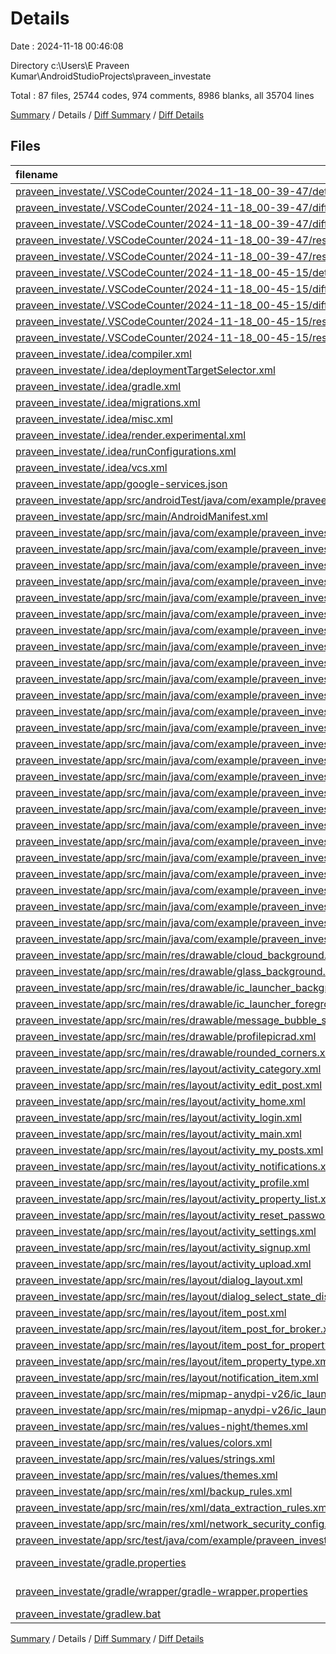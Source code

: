 # Details

Date : 2024-11-18 00:46:08

Directory c:\\Users\\E Praveen Kumar\\AndroidStudioProjects\\praveen_investate

Total : 87 files,  25744 codes, 974 comments, 8986 blanks, all 35704 lines

[Summary](results.md) / Details / [Diff Summary](diff.md) / [Diff Details](diff-details.md)

## Files
| filename | language | code | comment | blank | total |
| :--- | :--- | ---: | ---: | ---: | ---: |
| [praveen_investate/.VSCodeCounter/2024-11-18_00-39-47/details.md](/praveen_investate/.VSCodeCounter/2024-11-18_00-39-47/details.md) | Markdown | 86 | 0 | 6 | 92 |
| [praveen_investate/.VSCodeCounter/2024-11-18_00-39-47/diff-details.md](/praveen_investate/.VSCodeCounter/2024-11-18_00-39-47/diff-details.md) | Markdown | 9 | 0 | 6 | 15 |
| [praveen_investate/.VSCodeCounter/2024-11-18_00-39-47/diff.md](/praveen_investate/.VSCodeCounter/2024-11-18_00-39-47/diff.md) | Markdown | 12 | 0 | 7 | 19 |
| [praveen_investate/.VSCodeCounter/2024-11-18_00-39-47/results.json](/praveen_investate/.VSCodeCounter/2024-11-18_00-39-47/results.json) | JSON | 1 | 0 | 0 | 1 |
| [praveen_investate/.VSCodeCounter/2024-11-18_00-39-47/results.md](/praveen_investate/.VSCodeCounter/2024-11-18_00-39-47/results.md) | Markdown | 55 | 0 | 7 | 62 |
| [praveen_investate/.VSCodeCounter/2024-11-18_00-45-15/details.md](/praveen_investate/.VSCodeCounter/2024-11-18_00-45-15/details.md) | Markdown | 91 | 0 | 6 | 97 |
| [praveen_investate/.VSCodeCounter/2024-11-18_00-45-15/diff-details.md](/praveen_investate/.VSCodeCounter/2024-11-18_00-45-15/diff-details.md) | Markdown | 15 | 0 | 6 | 21 |
| [praveen_investate/.VSCodeCounter/2024-11-18_00-45-15/diff.md](/praveen_investate/.VSCodeCounter/2024-11-18_00-45-15/diff.md) | Markdown | 26 | 0 | 7 | 33 |
| [praveen_investate/.VSCodeCounter/2024-11-18_00-45-15/results.json](/praveen_investate/.VSCodeCounter/2024-11-18_00-45-15/results.json) | JSON | 1 | 0 | 0 | 1 |
| [praveen_investate/.VSCodeCounter/2024-11-18_00-45-15/results.md](/praveen_investate/.VSCodeCounter/2024-11-18_00-45-15/results.md) | Markdown | 58 | 0 | 7 | 65 |
| [praveen_investate/.idea/compiler.xml](/praveen_investate/.idea/compiler.xml) | XML | 6 | 0 | 0 | 6 |
| [praveen_investate/.idea/deploymentTargetSelector.xml](/praveen_investate/.idea/deploymentTargetSelector.xml) | XML | 10 | 0 | 0 | 10 |
| [praveen_investate/.idea/gradle.xml](/praveen_investate/.idea/gradle.xml) | XML | 20 | 0 | 0 | 20 |
| [praveen_investate/.idea/migrations.xml](/praveen_investate/.idea/migrations.xml) | XML | 10 | 0 | 0 | 10 |
| [praveen_investate/.idea/misc.xml](/praveen_investate/.idea/misc.xml) | XML | 10 | 0 | 0 | 10 |
| [praveen_investate/.idea/render.experimental.xml](/praveen_investate/.idea/render.experimental.xml) | XML | 6 | 0 | 0 | 6 |
| [praveen_investate/.idea/runConfigurations.xml](/praveen_investate/.idea/runConfigurations.xml) | XML | 17 | 0 | 0 | 17 |
| [praveen_investate/.idea/vcs.xml](/praveen_investate/.idea/vcs.xml) | XML | 6 | 0 | 0 | 6 |
| [praveen_investate/app/google-services.json](/praveen_investate/app/google-services.json) | JSON | 30 | 0 | 0 | 30 |
| [praveen_investate/app/src/androidTest/java/com/example/praveen_investate/ExampleInstrumentedTest.java](/praveen_investate/app/src/androidTest/java/com/example/praveen_investate/ExampleInstrumentedTest.java) | Java | 15 | 6 | 5 | 26 |
| [praveen_investate/app/src/main/AndroidManifest.xml](/praveen_investate/app/src/main/AndroidManifest.xml) | XML | 46 | 0 | 6 | 52 |
| [praveen_investate/app/src/main/java/com/example/praveen_investate/MainActivity.java](/praveen_investate/app/src/main/java/com/example/praveen_investate/MainActivity.java) | Java | 61 | 3 | 14 | 78 |
| [praveen_investate/app/src/main/java/com/example/praveen_investate/adapter/NotificationAdapter.java](/praveen_investate/app/src/main/java/com/example/praveen_investate/adapter/NotificationAdapter.java) | Java | 67 | 1 | 14 | 82 |
| [praveen_investate/app/src/main/java/com/example/praveen_investate/adapter/PostAdapter.java](/praveen_investate/app/src/main/java/com/example/praveen_investate/adapter/PostAdapter.java) | Java | 178 | 7 | 30 | 215 |
| [praveen_investate/app/src/main/java/com/example/praveen_investate/adapter/PostAdapterForBrokers.java](/praveen_investate/app/src/main/java/com/example/praveen_investate/adapter/PostAdapterForBrokers.java) | Java | 216 | 25 | 32 | 273 |
| [praveen_investate/app/src/main/java/com/example/praveen_investate/adapter/PostAdapterForPropertyWise.java](/praveen_investate/app/src/main/java/com/example/praveen_investate/adapter/PostAdapterForPropertyWise.java) | Java | 155 | 6 | 22 | 183 |
| [praveen_investate/app/src/main/java/com/example/praveen_investate/adapter/PropertyTypeAdapter.java](/praveen_investate/app/src/main/java/com/example/praveen_investate/adapter/PropertyTypeAdapter.java) | Java | 50 | 1 | 15 | 66 |
| [praveen_investate/app/src/main/java/com/example/praveen_investate/database/DatabaseHelper.java](/praveen_investate/app/src/main/java/com/example/praveen_investate/database/DatabaseHelper.java) | Java | 80 | 4 | 18 | 102 |
| [praveen_investate/app/src/main/java/com/example/praveen_investate/encryption_decryption/PsychoCipher.java](/praveen_investate/app/src/main/java/com/example/praveen_investate/encryption_decryption/PsychoCipher.java) | Java | 67 | 26 | 25 | 118 |
| [praveen_investate/app/src/main/java/com/example/praveen_investate/model/Notification.java](/praveen_investate/app/src/main/java/com/example/praveen_investate/model/Notification.java) | Java | 20 | 0 | 6 | 26 |
| [praveen_investate/app/src/main/java/com/example/praveen_investate/model/Post.java](/praveen_investate/app/src/main/java/com/example/praveen_investate/model/Post.java) | Java | 158 | 1 | 48 | 207 |
| [praveen_investate/app/src/main/java/com/example/praveen_investate/model/Profile.java](/praveen_investate/app/src/main/java/com/example/praveen_investate/model/Profile.java) | Java | 48 | 4 | 10 | 62 |
| [praveen_investate/app/src/main/java/com/example/praveen_investate/model/PropertyType.java](/praveen_investate/app/src/main/java/com/example/praveen_investate/model/PropertyType.java) | Java | 28 | 0 | 10 | 38 |
| [praveen_investate/app/src/main/java/com/example/praveen_investate/ui/CategoryActivity.java](/praveen_investate/app/src/main/java/com/example/praveen_investate/ui/CategoryActivity.java) | Java | 106 | 13 | 18 | 137 |
| [praveen_investate/app/src/main/java/com/example/praveen_investate/ui/EditPostActivity.java](/praveen_investate/app/src/main/java/com/example/praveen_investate/ui/EditPostActivity.java) | Java | 170 | 11 | 28 | 209 |
| [praveen_investate/app/src/main/java/com/example/praveen_investate/ui/HomeActivity.java](/praveen_investate/app/src/main/java/com/example/praveen_investate/ui/HomeActivity.java) | Java | 20,084 | 663 | 8,036 | 28,783 |
| [praveen_investate/app/src/main/java/com/example/praveen_investate/ui/LoginActivity.java](/praveen_investate/app/src/main/java/com/example/praveen_investate/ui/LoginActivity.java) | Java | 322 | 14 | 45 | 381 |
| [praveen_investate/app/src/main/java/com/example/praveen_investate/ui/MyPostsActivity.java](/praveen_investate/app/src/main/java/com/example/praveen_investate/ui/MyPostsActivity.java) | Java | 148 | 6 | 22 | 176 |
| [praveen_investate/app/src/main/java/com/example/praveen_investate/ui/NotificationActivity.java](/praveen_investate/app/src/main/java/com/example/praveen_investate/ui/NotificationActivity.java) | Java | 93 | 2 | 14 | 109 |
| [praveen_investate/app/src/main/java/com/example/praveen_investate/ui/ProfileActivity.java](/praveen_investate/app/src/main/java/com/example/praveen_investate/ui/ProfileActivity.java) | Java | 337 | 18 | 58 | 413 |
| [praveen_investate/app/src/main/java/com/example/praveen_investate/ui/PropertyListActivity.java](/praveen_investate/app/src/main/java/com/example/praveen_investate/ui/PropertyListActivity.java) | Java | 298 | 16 | 34 | 348 |
| [praveen_investate/app/src/main/java/com/example/praveen_investate/ui/ResetPasswordActivity.java](/praveen_investate/app/src/main/java/com/example/praveen_investate/ui/ResetPasswordActivity.java) | Java | 57 | 1 | 11 | 69 |
| [praveen_investate/app/src/main/java/com/example/praveen_investate/ui/SettingsActivity.java](/praveen_investate/app/src/main/java/com/example/praveen_investate/ui/SettingsActivity.java) | Java | 66 | 1 | 13 | 80 |
| [praveen_investate/app/src/main/java/com/example/praveen_investate/ui/SignupActivity.java](/praveen_investate/app/src/main/java/com/example/praveen_investate/ui/SignupActivity.java) | Java | 221 | 11 | 21 | 253 |
| [praveen_investate/app/src/main/java/com/example/praveen_investate/ui/ToastMaker.java](/praveen_investate/app/src/main/java/com/example/praveen_investate/ui/ToastMaker.java) | Java | 8 | 0 | 3 | 11 |
| [praveen_investate/app/src/main/java/com/example/praveen_investate/ui/UploadActivity.java](/praveen_investate/app/src/main/java/com/example/praveen_investate/ui/UploadActivity.java) | Java | 292 | 33 | 48 | 373 |
| [praveen_investate/app/src/main/java/com/example/praveen_investate/utils/ProfileManager.java](/praveen_investate/app/src/main/java/com/example/praveen_investate/utils/ProfileManager.java) | Java | 52 | 0 | 17 | 69 |
| [praveen_investate/app/src/main/res/drawable/cloud_background.xml](/praveen_investate/app/src/main/res/drawable/cloud_background.xml) | XML | 5 | 0 | 3 | 8 |
| [praveen_investate/app/src/main/res/drawable/glass_background.xml](/praveen_investate/app/src/main/res/drawable/glass_background.xml) | XML | 14 | 0 | 3 | 17 |
| [praveen_investate/app/src/main/res/drawable/ic_launcher_background.xml](/praveen_investate/app/src/main/res/drawable/ic_launcher_background.xml) | XML | 170 | 0 | 1 | 171 |
| [praveen_investate/app/src/main/res/drawable/ic_launcher_foreground.xml](/praveen_investate/app/src/main/res/drawable/ic_launcher_foreground.xml) | XML | 30 | 0 | 0 | 30 |
| [praveen_investate/app/src/main/res/drawable/message_bubble_sent.xml](/praveen_investate/app/src/main/res/drawable/message_bubble_sent.xml) | XML | 10 | 0 | 2 | 12 |
| [praveen_investate/app/src/main/res/drawable/profilepicrad.xml](/praveen_investate/app/src/main/res/drawable/profilepicrad.xml) | XML | 14 | 0 | 3 | 17 |
| [praveen_investate/app/src/main/res/drawable/rounded_corners.xml](/praveen_investate/app/src/main/res/drawable/rounded_corners.xml) | XML | 8 | 0 | 2 | 10 |
| [praveen_investate/app/src/main/res/layout/activity_category.xml](/praveen_investate/app/src/main/res/layout/activity_category.xml) | XML | 30 | 0 | 11 | 41 |
| [praveen_investate/app/src/main/res/layout/activity_edit_post.xml](/praveen_investate/app/src/main/res/layout/activity_edit_post.xml) | XML | 88 | 0 | 16 | 104 |
| [praveen_investate/app/src/main/res/layout/activity_home.xml](/praveen_investate/app/src/main/res/layout/activity_home.xml) | XML | 133 | 0 | 37 | 170 |
| [praveen_investate/app/src/main/res/layout/activity_login.xml](/praveen_investate/app/src/main/res/layout/activity_login.xml) | XML | 117 | 0 | 17 | 134 |
| [praveen_investate/app/src/main/res/layout/activity_main.xml](/praveen_investate/app/src/main/res/layout/activity_main.xml) | XML | 17 | 0 | 2 | 19 |
| [praveen_investate/app/src/main/res/layout/activity_my_posts.xml](/praveen_investate/app/src/main/res/layout/activity_my_posts.xml) | XML | 28 | 0 | 5 | 33 |
| [praveen_investate/app/src/main/res/layout/activity_notifications.xml](/praveen_investate/app/src/main/res/layout/activity_notifications.xml) | XML | 19 | 9 | 2 | 30 |
| [praveen_investate/app/src/main/res/layout/activity_profile.xml](/praveen_investate/app/src/main/res/layout/activity_profile.xml) | XML | 174 | 8 | 13 | 195 |
| [praveen_investate/app/src/main/res/layout/activity_property_list.xml](/praveen_investate/app/src/main/res/layout/activity_property_list.xml) | XML | 48 | 0 | 10 | 58 |
| [praveen_investate/app/src/main/res/layout/activity_reset_password.xml](/praveen_investate/app/src/main/res/layout/activity_reset_password.xml) | XML | 35 | 0 | 5 | 40 |
| [praveen_investate/app/src/main/res/layout/activity_settings.xml](/praveen_investate/app/src/main/res/layout/activity_settings.xml) | XML | 28 | 0 | 5 | 33 |
| [praveen_investate/app/src/main/res/layout/activity_signup.xml](/praveen_investate/app/src/main/res/layout/activity_signup.xml) | XML | 95 | 0 | 10 | 105 |
| [praveen_investate/app/src/main/res/layout/activity_upload.xml](/praveen_investate/app/src/main/res/layout/activity_upload.xml) | XML | 105 | 0 | 20 | 125 |
| [praveen_investate/app/src/main/res/layout/dialog_layout.xml](/praveen_investate/app/src/main/res/layout/dialog_layout.xml) | XML | 31 | 0 | 8 | 39 |
| [praveen_investate/app/src/main/res/layout/dialog_select_state_district.xml](/praveen_investate/app/src/main/res/layout/dialog_select_state_district.xml) | XML | 32 | 1 | 5 | 38 |
| [praveen_investate/app/src/main/res/layout/item_post.xml](/praveen_investate/app/src/main/res/layout/item_post.xml) | XML | 139 | 0 | 28 | 167 |
| [praveen_investate/app/src/main/res/layout/item_post_for_broker.xml](/praveen_investate/app/src/main/res/layout/item_post_for_broker.xml) | XML | 79 | 0 | 30 | 109 |
| [praveen_investate/app/src/main/res/layout/item_post_for_property_wise.xml](/praveen_investate/app/src/main/res/layout/item_post_for_property_wise.xml) | XML | 138 | 0 | 26 | 164 |
| [praveen_investate/app/src/main/res/layout/item_property_type.xml](/praveen_investate/app/src/main/res/layout/item_property_type.xml) | XML | 35 | 0 | 8 | 43 |
| [praveen_investate/app/src/main/res/layout/notification_item.xml](/praveen_investate/app/src/main/res/layout/notification_item.xml) | XML | 25 | 0 | 6 | 31 |
| [praveen_investate/app/src/main/res/mipmap-anydpi-v26/ic_launcher.xml](/praveen_investate/app/src/main/res/mipmap-anydpi-v26/ic_launcher.xml) | XML | 6 | 0 | 0 | 6 |
| [praveen_investate/app/src/main/res/mipmap-anydpi-v26/ic_launcher_round.xml](/praveen_investate/app/src/main/res/mipmap-anydpi-v26/ic_launcher_round.xml) | XML | 6 | 0 | 0 | 6 |
| [praveen_investate/app/src/main/res/values-night/themes.xml](/praveen_investate/app/src/main/res/values-night/themes.xml) | XML | 4 | 3 | 0 | 7 |
| [praveen_investate/app/src/main/res/values/colors.xml](/praveen_investate/app/src/main/res/values/colors.xml) | XML | 5 | 0 | 0 | 5 |
| [praveen_investate/app/src/main/res/values/strings.xml](/praveen_investate/app/src/main/res/values/strings.xml) | XML | 89 | 0 | 5 | 94 |
| [praveen_investate/app/src/main/res/values/themes.xml](/praveen_investate/app/src/main/res/values/themes.xml) | XML | 5 | 3 | 1 | 9 |
| [praveen_investate/app/src/main/res/xml/backup_rules.xml](/praveen_investate/app/src/main/res/xml/backup_rules.xml) | XML | 3 | 10 | 0 | 13 |
| [praveen_investate/app/src/main/res/xml/data_extraction_rules.xml](/praveen_investate/app/src/main/res/xml/data_extraction_rules.xml) | XML | 5 | 14 | 0 | 19 |
| [praveen_investate/app/src/main/res/xml/network_security_config.xml](/praveen_investate/app/src/main/res/xml/network_security_config.xml) | XML | 6 | 0 | 1 | 7 |
| [praveen_investate/app/src/test/java/com/example/praveen_investate/ExampleUnitTest.java](/praveen_investate/app/src/test/java/com/example/praveen_investate/ExampleUnitTest.java) | Java | 9 | 5 | 3 | 17 |
| [praveen_investate/gradle.properties](/praveen_investate/gradle.properties) | Java Properties | 3 | 18 | 0 | 21 |
| [praveen_investate/gradle/wrapper/gradle-wrapper.properties](/praveen_investate/gradle/wrapper/gradle-wrapper.properties) | Java Properties | 5 | 1 | 1 | 7 |
| [praveen_investate/gradlew.bat](/praveen_investate/gradlew.bat) | Batch | 39 | 29 | 22 | 90 |

[Summary](results.md) / Details / [Diff Summary](diff.md) / [Diff Details](diff-details.md)